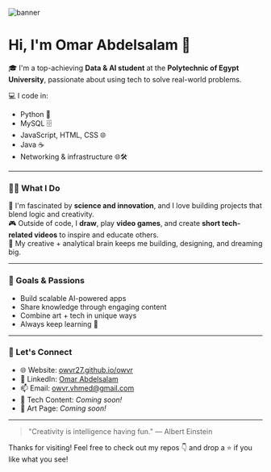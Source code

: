 ![banner](https://your-gif-or-banner-link.com) <!-- Replace with your own banner or GIF -->

# Hi, I'm Omar Abdelsalam 👋

🎓 I'm a top-achieving **Data & AI student** at the **Polytechnic of Egypt University**, passionate about using tech to solve real-world problems.

💻 I code in:
- Python 🐍
- MySQL 🗄️
- JavaScript, HTML, CSS 🌐
- Java ☕
- Networking & infrastructure 🌐🛠️

---

### 👨‍💻 What I Do

🔬 I'm fascinated by **science and innovation**, and I love building projects that blend logic and creativity.  
🎮 Outside of code, I **draw**, play **video games**, and create **short tech-related videos** to inspire and educate others.  
🎨 My creative + analytical brain keeps me building, designing, and dreaming big.

---

### 🚀 Goals & Passions

- Build scalable AI-powered apps
- Share knowledge through engaging content
- Combine art + tech in unique ways
- Always keep learning 🚀

---

### 🔗 Let's Connect

- 🌐 Website: [owvr27.github.io/owvr](https://owvr27.github.io/owvr/)
- 💼 LinkedIn: [Omar Abdelsalam](https://www.linkedin.com/in/omar-abdelsalam-29276a341)
- 📫 Email: [owvr.vhmed@gmail.com](mailto:owvr.vhmed@gmail.com)
- 🎥 Tech Content: *Coming soon!*
- 🎨 Art Page: *Coming soon!*

---

> "Creativity is intelligence having fun." — Albert Einstein

Thanks for visiting! Feel free to check out my repos 👇 and drop a ⭐ if you like what you see!
